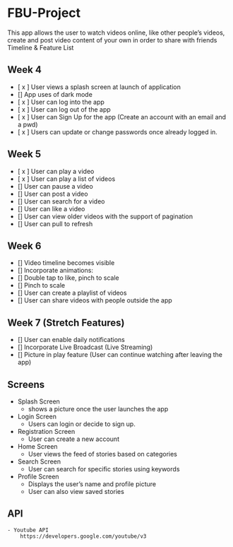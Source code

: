 # FBU-Project
This app allows the user to watch videos online, like other people’s videos, create and post video content of your own in order to share with friends
Timeline & Feature List

## Week 4
* [ x ] User views a splash screen at launch of application
* [] App uses of dark mode
* [ x ] User can log into the app
* [ x ] User can log out of the app
* [ x ] User can Sign Up for the app (Create an account with an email and a pwd)
* [ x ] Users can update or change passwords once already logged in.

## Week 5
* [ x ] User can play a video
* [ x ] User can play a list of videos
* [] User can pause a video
* [] User can post a video
* [] User can search for a video 
* [] User can like a video
* [] User can view older videos with the support of pagination
* [] User can pull to refresh

## Week 6
* [] Video timeline becomes visible
* [] Incorporate animations:
* [] Double tap to like, pinch to scale
* [] Pinch to scale
* [] User can create a playlist of videos
* [] User can share videos with people outside the app

## Week 7  (Stretch Features)
* [] User can enable daily notifications
* [] Incorporate Live Broadcast (Live Streaming)
* [] Picture in play feature (User can continue watching after leaving the app)


## Screens
* Splash Screen
	- shows a picture once the user launches the app
* Login Screen
	- Users can login or decide to sign up.
* Registration Screen
	- User can create a new account
* Home Screen
	- User views the feed of stories based on categories
* Search Screen
	- User can search for specific stories using keywords
* Profile Screen
	- Displays the user’s name and profile picture
	- User can also view saved stories

## API
	- Youtube API
		https://developers.google.com/youtube/v3 




